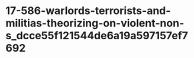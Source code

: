 # 17-586-warlords-terrorists-and-militias-theorizing-on-violent-non-s_dcce55f121544de6a19a597157ef7692